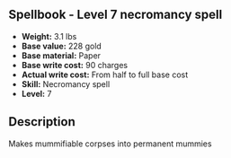 ## Spellbook - Level 7 necromancy spell
- **Weight:** 3.1 lbs
- **Base value:** 228 gold
- **Base material:** Paper
- **Base write cost:** 90 charges
- **Actual write cost:** From half to full base cost
- **Skill:** Necromancy spell
- **Level:** 7
## Description
Makes mummifiable corpses into permanent mummies
